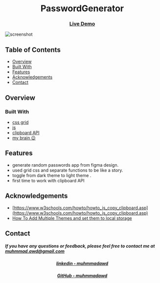 <h1 align="center">PasswordGenerator</h1>

<div align="center">
  <h3>
    <a href="">
      Live Demo
    </a>
  </h3>
</div>

![screenshot]()

<!-- TABLE OF CONTENTS -->

## Table of Contents

- [Overview](#overview)
- [Built With](#built-with)
- [Features](#features)
- [Acknowledgements](#acknowledgements)
- [Contact](#contact)

<!-- OVERVIEW -->

## Overview

<!-- Introduce your projects by taking a screenshot or a gif. Try to tell visitors a
story about your project by answering: -->

<!-- - Where can I see your demo?
- What was your experience?
- What have you learned/improved?
- Your wisdom? :) -->

### Built With

<!-- This section should list any major frameworks that you built your project using. Here are a few examples.-->

- [css grid]()
- [js]()
- [clipboard API]()
- [my brain 😉]()

## Features

<!-- List the features of your application or follow the template. Don't share the figma file here :) -->

- generate random passwords app from figma design.
- used grid css and separate functions to be like a story.
- toggle from dark theme to light theme .
- first time to work with clipboard API

## Acknowledgements

<!-- This section should list any articles or add-ons/plugins that helps you to complete the project. This is optional but it will help you in the future. For exmpale -->

- [https://www.w3schools.com/howto/howto_js_copy_clipboard.asp](https://www.w3schools.com/howto/howto_js_copy_clipboard.asp)
- [How To Add Multiple Themes and set them to local storage](https://medium.com/the-techlife/how-to-add-multiple-themes-and-set-them-to-local-storage-d111f883b55)

## Contact

<h5> If you have any questions or feedback, please feel free to contact me at
<a href="mailto:muhmmad.awd@gmail.com">muhmmad.awd@gmail.com</a>
</h5>
<div align="center">
  <h5>
    <a href="https://www.linkedin.com/in/muhmmadawd/">
      linkedin - muhmmadawd
    </a>
  </h5>
</div>
<div align="center">
  <h5>
    <a href="https://github.com/MuhmmadAwd/">
      GitHub - muhmmadawd
    </a>
  </h5>
</div>
